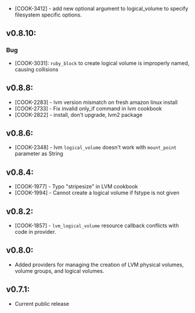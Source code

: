 * [COOK-3412] - add new optional argument to logical_volume to
  specify filesystem specific options.

## v0.8.10:

### Bug

- [COOK-3031]: `ruby_block` to create logical volume is improperly
  named, causing collisions

## v0.8.8:

* [COOK-2283] - lvm version mismatch on fresh amazon linux install
* [COOK-2733] - Fix invalid only_if command in lvm cookbook
* [COOK-2822] - install, don't upgrade, lvm2 package

## v0.8.6:

* [COOK-2348] - lvm `logical_volume` doesn't work with `mount_point`
  parameter as String

## v0.8.4:

* [COOK-1977] - Typo "stripesize" in LVM cookbook
* [COOK-1994] - Cannot create a logical volume if fstype is not given

## v0.8.2:

* [COOK-1857] - `lvm_logical_volume` resource callback conflicts with
  code in provider.

## v0.8.0:

* Added providers for managing the creation of LVM physical volumes, volume
  groups, and logical volumes.

## v0.7.1:

* Current public release
